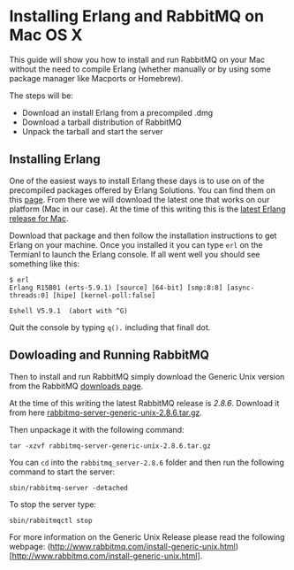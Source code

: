 # Installing Erlang and RabbitMQ on Mac OS X #

This guide will show you how to install and run RabbitMQ on your Mac without the need to compile Erlang (whether manually or by using some package manager like Macports or Homebrew).

The steps will be:

- Download an install Erlang from a precompiled .dmg
- Download a tarball distribution of RabbitMQ
- Unpack the tarball and start the server

## Installing Erlang ##

One of the easiest ways to install Erlang these days is to use on of the precompiled packages offered by Erlang Solutions. You can find them on this [page](https://www.erlang-solutions.com/downloads/download-erlang-otp). From there we will download the latest one that works on our platform (Mac in our case). At the time of this writing this is the [latest Erlang release for Mac](https://elearning.erlang-solutions.com/couchdb/rbingen/package_R15B01_niecmac_1337391510/esl-erlang-R15B01-1.x86_64.dmg).

Download that package and then follow the installation instructions to get Erlang on your machine. Once you installed it you can type `erl` on the Termianl to launch the Erlang console. If all went well you should see something like this:

    $ erl
    Erlang R15B01 (erts-5.9.1) [source] [64-bit] [smp:8:8] [async-threads:0] [hipe] [kernel-poll:false]

    Eshell V5.9.1  (abort with ^G)

Quit the console by typing `q().` including that finall dot.

## Dowloading and Running RabbitMQ ##

Then to install and run RabbitMQ simply download the Generic Unix version from the RabbitMQ [downloads page](http://www.rabbitmq.com/download.html).

At the time of this writing the latest RabbitMQ release is _2.8.6_. Download it from here [rabbitmq-server-generic-unix-2.8.6.tar.gz](http://www.rabbitmq.com/releases/rabbitmq-server/v2.8.6/rabbitmq-server-generic-unix-2.8.6.tar.gz).

Then unpackage it with the following command:

    tar -xzvf rabbitmq-server-generic-unix-2.8.6.tar.gz

You can `cd` into the `rabbitmq_server-2.8.6` folder and then run the following command to start the server:

    sbin/rabbitmq-server -detached

To stop the server type:

    sbin/rabbitmqctl stop

For more information on the Generic Unix Release please read the following webpage: (http://www.rabbitmq.com/install-generic-unix.html)[http://www.rabbitmq.com/install-generic-unix.html].
